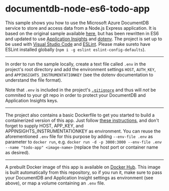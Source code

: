 # documentdb-node-es6-todo-app
This sample shows you how to use the Microsoft Azure DocumentDB service to store and access data from a Node.js Express application. It is based on the original sample available [here](https://github.com/Azure-Samples/documentdb-node-todo-app), but has been rewritten in ES6 and updated to use [Application Insights](https://azure.microsoft.com/en-us/documentation/services/application-insights/) and [dotenv](https://www.npmjs.com/package/dotenv). The project is set up to be used with [Visual Studio Code](https://code.visualstudio.com/) and [ESLint](http://eslint.org/). Please make sureto  have ESLint installed globally (`npm i -g eslint eslint-config-defaults`).
***
In order to run the sample locally, create a text file called `.env` in the project's root directory and add the environment settings `HOST`, `AUTH_KEY`, and `APPINSIGHTS_INSTRUMENTATIONKEY` (see the dotenv documentation to understand the file format). 

Note that `.env` is included in the project's [`.gitignore`](https://github.com/joergjo/documentdb-node-es6-todo-app/blob/master/.gitignore) and thus will _not_ be commited to your git repo in order to protect your DocumentDB and Application Insights keys.
***
The project also contains a basic Dockerfile to get you started to build a containerized version of this app. Just follow [these instructions](https://hub.docker.com/_/node/), and don't forget to supply HOST, APP_KEY, and APPINSIGHTS_INSTRUMENTATIONKEY as environment. You can reuse the aforementioned `.env` file for this purpose by adding `--env-file .env` as parameter to `docker run`, e.g. `docker run -d -p 3000:3000 --env-file .env
--name "todo-app" <image-name>` (replace the host port or container name as desired). 
***
A prebuilt Docker image of this app is available on [Docker Hub](https://hub.docker.com/r/joergjo/documentdb-node-es6-todo-app/). This
 image is built automatically from this repository, so if you run it, make sure to pass your DocumentDB and Application Insight settings 
 as environment (see above), or map a volume containing an `.env` file.